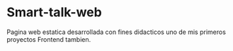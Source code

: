 # Smart-talk-web
Pagina web estatica desarrollada con fines didacticos
uno de mis primeros proyectos Frontend tambien.
